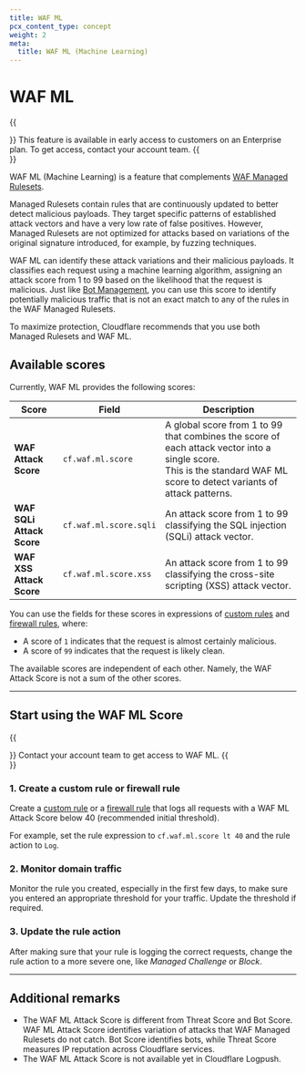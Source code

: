 ```yaml
---
title: WAF ML
pcx_content_type: concept
weight: 2
meta:
  title: WAF ML (Machine Learning)
---
```


# WAF ML

{{<Aside type="note">}}
This feature is available in early access to customers on an Enterprise plan. To get access, contact your account team.
{{</Aside>}}

WAF ML (Machine Learning) is a feature that complements [WAF Managed Rulesets](/waf/managed-rulesets/).

Managed Rulesets contain rules that are continuously updated to better detect malicious payloads. They target specific patterns of established attack vectors and have a very low rate of false positives. However, Managed Rulesets are not optimized for attacks based on variations of the original signature introduced, for example, by fuzzing techniques.

WAF ML can identify these attack variations and their malicious payloads. It classifies each request using a machine learning algorithm, assigning an attack score from 1 to 99 based on the likelihood that the request is malicious. Just like [Bot Management](/bots/get-started/bm-subscription/), you can use this score to identify potentially malicious traffic that is not an exact match to any of the rules in the WAF Managed Rulesets.

To maximize protection, Cloudflare recommends that you use both Managed Rulesets and WAF ML.

## Available scores

Currently, WAF ML provides the following scores:

<table>
	<thead>
		<tr>
			<th style="width: 17%">Score</th>
			<th style="width: 33%">Field</th>
			<th>Description</th>
		</tr>
	</thead>
	<tbody></tbody>
	<tr>
		<td>
			<strong>WAF Attack Score</strong>
		</td>
		<td>
			<code>cf.waf.ml.score</code>
		</td>
		<td>
			A global score from 1 to 99 that combines the score of each attack vector into a single score.
			<br />
			This is the standard WAF ML score to detect variants of attack patterns.
		</td>
	</tr>
	<tr>
		<td>
			<strong>WAF SQLi Attack Score</strong>
		</td>
		<td>
			<code>cf.waf.ml.score.sqli</code>
		</td>
		<td>An attack score from 1 to 99 classifying the SQL injection (SQLi) attack vector.</td>
	</tr>
	<tr>
		<td>
			<strong>WAF XSS Attack Score</strong>
		</td>
		<td>
			<code>cf.waf.ml.score.xss</code>
		</td>
		<td>An attack score from 1 to 99 classifying the cross-site scripting (XSS) attack vector.</td>
	</tr>
</table>

You can use the fields for these scores in expressions of [custom rules](/waf/custom-rules/) and [firewall rules](/waf/firewall-rules/), where:

- A score of `1` indicates that the request is almost certainly malicious.
- A score of `99` indicates that the request is likely clean.

The available scores are independent of each other. Namely, the WAF Attack Score is not a sum of the other scores.

---

## Start using the WAF ML Score

{{<Aside type="note" header="Before you start">}}
Contact your account team to get access to WAF ML.
{{</Aside>}}

### 1. Create a custom rule or firewall rule

Create a [custom rule](/waf/custom-rules/create-dashboard/#create-a-custom-rule) or a [firewall rule](/firewall/cf-dashboard/create-edit-delete-rules/#create-a-firewall-rule) that logs all requests with a WAF ML Attack Score below 40 (recommended initial threshold).

For example, set the rule expression to `cf.waf.ml.score lt 40` and the rule action to `Log`.

### 2. Monitor domain traffic

Monitor the rule you created, especially in the first few days, to make sure you entered an appropriate threshold for your traffic. Update the threshold if required.

### 3. Update the rule action

After making sure that your rule is logging the correct requests, change the rule action to a more severe one, like _Managed Challenge_ or _Block_.

---

## Additional remarks

- The WAF ML Attack Score is different from Threat Score and Bot Score. WAF ML Attack Score identifies variation of attacks that WAF Managed Rulesets do not catch. Bot Score identifies bots, while Threat Score measures IP reputation across Cloudflare services.
- The WAF ML Attack Score is not available yet in Cloudflare Logpush.
